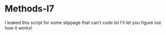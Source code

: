 # Methods-l7
I leaked this script for some slippage that can't code lol I'll let you figure out how it works!

